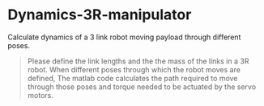 # Dynamics-3R-manipulator
Calculate dynamics of a 3 link robot moving payload through different poses.

> Please define the link lengths and the the mass of the links in a 3R robot.
> When different poses through which the robot moves are defined, The matlab code calculates the path required to move through those poses and torque needed to be actuated by the servo motors.
